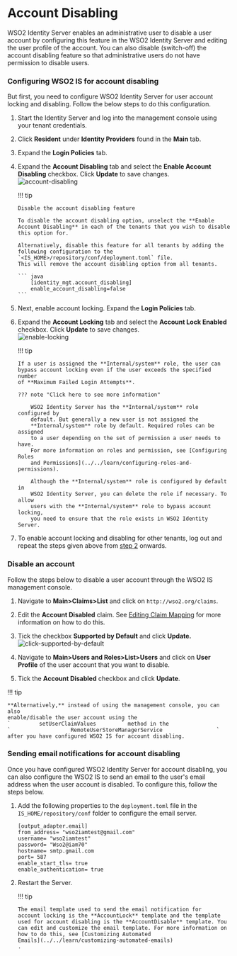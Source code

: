 # Account Disabling

WSO2 Identity Server enables an administrative user to disable
a user account by configuring this feature in the WSO2 Identity Server
and editing the user profile of the account. You can also disable
(switch-off) the account disabling feature so that administrative users
do not have permission to disable users.

### Configuring WSO2 IS for account disabling

But first, you need to configure WSO2 Identity Server for user account
locking and disabling. Follow the below steps to do this configuration.

1.  Start the Identity Server and log into the management console using
    your tenant credentials.
2.  <a name = "accountdisabling"></a> Click **Resident** under **Identity Providers** found in the
    **Main** tab.
3.  Expand the **Login Policies** tab.
4.  Expand the **Account Disabling** tab and select the **Enable Account
    Disabling** checkbox. Click **Update** to save changes.  
    ![account-disabling](../../assets/img/using-wso2-identity-server/account-disabling.png) 
    
    !!! tip
    
        Disable the account disabling feature
    
        To disable the account disabling option, unselect the **Enable
        Account Disabling** in each of the tenants that you wish to disable
        this option for.
    
        Alternatively, disable this feature for all tenants by adding the
        following configuration to the `<IS_HOME>/repository/conf/deployment.toml` file.
        This will remove the account disabling option from all tenants.

        ``` java
            [identity_mgt.account_disabling]
            enable_account_disabling=false
        ```
5.  Next, enable account locking. Expand the **Login Policies** tab.
6.  Expand the **Account Locking** tab and select the **Account Lock
    Enabled** checkbox. Click **Update** to save changes.  
    ![enable-locking](../../assets/img/using-wso2-identity-server/enable-locking.png) 

    !!! tip
    
        If a user is assigned the **Internal/system** role, the user can
        bypass account locking even if the user exceeds the specified number
        of **Maximum Failed Login Attempts**.
    
        ??? note "Click here to see more information"
    
            WSO2 Identity Server has the **Internal/system** role configured by
            default. But generally a new user is not assigned the
            **Internal/system** role by default. Required roles can be assigned
            to a user depending on the set of permission a user needs to have.
            For more information on roles and permission, see [Configuring Roles
            and Permissions](../../learn/configuring-roles-and-permissions).
    
            Although the **Internal/system** role is configured by default in
            WSO2 Identity Server, you can delete the role if necessary. To allow
            users with the **Internal/system** role to bypass account locking,
            you need to ensure that the role exists in WSO2 Identity Server.
    
7.  To enable account locking and disabling for other tenants, log out
    and repeat the steps given above from [step
    2](#accountdisabling) onwards.

### Disable an account

Follow the steps below to disable a user account through the WSO2 IS
management console.

1.  Navigate to **Main\>Claims\>List** and click on `http://wso2.org/claims`.

2.  Edit the **Account Disabled** claim. See [Editing Claim
    Mapping](../../learn/editing-claim-mapping) for more information on how to do
    this.

3.  Tick the checkbox **Supported by Default** and click **Update.**  
    ![click-supported-by-default](../../assets/img/using-wso2-identity-server/click-supported-by-default.png) 
4.  Navigate to **Main\>Users and Roles\>List\>Users** and click on
    **User Profile** of the user account that you want to disable.
5.  Tick the **Account Disabled** checkbox and click **Update**.

!!! tip
    
    **Alternatively,** instead of using the management console, you can also
    enable/disable the user account using the
    `         setUserClaimValues        ` method in the
    `                   RemoteUserStoreManagerService                 `
    after you have configured WSO2 IS for account disabling.
    

### Sending email notifications for account disabling

Once you have configured WSO2 Identity Server for account disabling, you
can also configure the WSO2 IS to send an email to the user's email
address when the user account is disabled. To configure this, follow the
steps below.  

1.  Add the following properties to the `deployment.toml` file in the `IS_HOME/repository/conf` folder to configure the email server.
       ```
       [output_adapter.email]
       from_address= "wso2iamtest@gmail.com"
       username= "wso2iamtest"
       password= "Wso2@iam70"
       hostname= smtp.gmail.com
       port= 587
       enable_start_tls= true
       enable_authentication= true
       ```  
           
2.  Restart the Server.

    !!! tip
    
        The email template used to send the email notification for
        account locking is the **AccountLock** template and the template
        used for account disabling is the **AccountDisable** template. You
        can edit and customize the email template. For more information on
        how to do this, see [Customizing Automated
        Emails](../../learn/customizing-automated-emails)
        .
    
